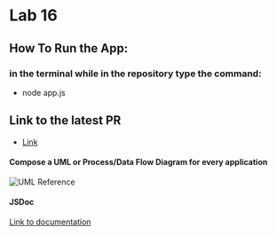 # Lab 16

## How To Run the App:
### in the terminal while in the repository type the command: 
* node app.js <filename>

## Link to the latest PR
* [Link](https://github.com/austin-wood-401-advanced-javascript/lab-16/pull/4)

#### Compose a UML or Process/Data Flow Diagram for every application
 ![UML Reference](hhttps://github.com/austin-wood-401-advanced-javascript/lab-16/blob/master/src/assets/IMG_1155.JPG)


#### JSDoc
[Link to documentation](https://github.com/austin-wood-401-advanced-javascript/lab-16/tree/master/docs)
